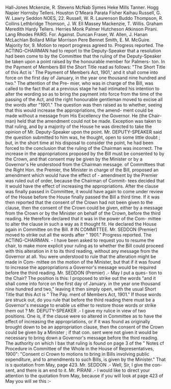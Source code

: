 Hall-Jones Mckenzie, R. Stevens McNab Symes Heke Mills Tanner. Hogg Napier Hornsby Tellers. Houston O'Meara Parata Fisher Kaihau Russell, G. W. Lawry Seddon NOES, 22. Russell, W. R. Laurenson Buddo Thompson, R. Collins Lethbridge Thomson, J. W. Ell Massey Mackenzie, T. Willis. Graham Meredith Hardy Tellers. Herries Monk Palmer Hutcheson Atkinson Pirani. Lang Rhodes PAIRS. For. Against. Duncan Fraser, W. Allen, J. Hanan McLachlan Bollard Millar Morrison Pere Bennet Smith, E. M. McGuire. Majority for, 9. Motion to report progress agreed to. Progress reported. The ACTING-CHAIRMAN had to report to the Deputy-Speaker that a resolution had been come to by the Committee that the ruling of the Deputy-Speaker be taken upon a point raised by the honourable member for Palmers- ton. In the Payment of Members Bill the Short Title read as follows: "The Short Title of this Act is ' The Payment of Members Act, 1901,' and it shall come into force on the first day of January, in the year one thousand nine hundred and two." The attention of the Pre- mier, who was in charge of the Bill, was called to the fact that at a previous stage he had intimated his intention to alter the wording so as to bring the payment into force from the time of the passing of the Act, and the right honourable gentleman moved to excise all the words after "1901." The question was then raised as to whether, seeing that this would increase the appropriations, the amend- ment could be made without a message from His Excellency the Governor. He (the Chair- man) held that the amendment could not be made. Exception was taken to that ruling, and by a majority of the House he was directed to take the opinion of Mr. Deputy-Speaker upon the point. Mr. DEPUTY-SPEAKER said the question submitted to him was, he thought, open to some little doubt ; but, in the short time at his disposal to consider the point, he had been forced to the conclusion that the ruling of the Chairman was incorrect. The increase in the appropriations proposed by the Bill must be consented to by the Crown, and that consent may be given by the Minister or by a Governor's He understood from the Chairman message. of Committees that the Right Hon. the Premier, the Minister in charge of the Bill, proposed an amendment which would have the effect of - amendment by the Premier was ruled out of order, because the Chairman of Commit- tees decided that it would have the effect of increasing the appropriations. After the clause was finally passed in Committee, it would have again to come under review of the House before the House finally passed the Bill a third time. If it was then reported that the consent of the Crown had not been given to the clause, then the consent of the Crown could be given, either by a message from the Crown or by the Minister on behalf of the Crown, before the third reading. He therefore declared that it was in the power of the Com- mittee to alter the clause in such a way as it thought fit. He declared the House again in Committee on the Bill. # IN COMMITTEE. Mr. SEDDON (Premier) moved to strike out all the words after " 1901." Progress reported. The ACTING-CHAIRMAN. - I have been asked to request you to resume the chair, to make more explicit your ruling as to whether the Bill could proceed with this alteration in it to its third reading, without any message from the Governor at all. You were understood to rule that the alteration might be made in Com- mittee on the motion of the Minister, but that if it was found to increase the appropriations a Governor's message would be required before the third reading. Mr. SEDDON (Premier) .- May I put a ques- tion to the Chair? The position is this: I proposed to strike out the words "and it shall come into force on the first day of January. in the year one thousand nine hundred and two," leaving it then simply open, with the usual Short Title that this Act is " The Pay. ment of Members Act, 1901." If those words are struck out, do you rule that before the third reading there must be a Governor's message to enable us either to restore those words or strike them out ? Mr. DEPUTY-SPEAKER .- I gave my rulice in view of two positions. One is, if the clause were so altered in Committee as to have the effect of increasing the appropriations, or if it was found as originally brought down to be an appropriation clause, then the consent of the Crown could be given by a Minister ; if that con. sent were not given it would be necessary to bring down a Governor's message before the third reading. The authority on which I bax that ruling is found on page 3 of the " Notes cf Procedure in Committee of the Whole in the House of Representatives, 1900": "Consent ci Crown to motions to bring in Bills involving public expenditure, and to amendments to such Bills, is given by the Minister." That is s quotation from May, page 423. Mr. SEDDON .- Well, Sir, I give the con- sent, and there is an end to it. Mr. PIRANI .- I would like to direct your attention to the quotation from May, because if you will look at page 423 of May you will xe this :- 